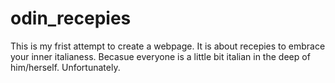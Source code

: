 # odin_recepies
This is my frist attempt to create a webpage.
It is about recepies to embrace your inner italianess.
Becasue everyone is a little bit italian in the deep of him/herself.
Unfortunately.
